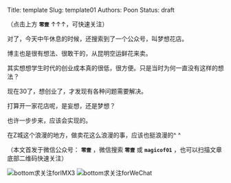 Title:  template
Slug:  template01
Authors: Poon
Status: draft



（点击上方 **`零壹`** ↑↑↑，可快速关注）


对了，今天中午休息的时候，还搜索到了一个公众号，叫梦想花店。

博主也是很有想法、很敢干的，从昆明空运鲜花来卖。

其实想想学生时代的创业成本真的很低，很方便。只是当时为何一直没有这样的想法？

现在30了，想创业了，才发现有各种问题需要解决。

打算开一家花店呢，是妄想，还是梦想？

也许一步步来，应该会实现的。

在Z城这个浪漫的地方，做卖花这么浪漫的事，应该也挺浪漫的^ ^ 

（本文首发于微信公众号： **`零壹`** ，微信搜索 **`零壹`** 或 **`magicof01`** ，也可以扫描文章底部二维码快速关注）

![bottom求关注forIMX3](http://www.imx3.com/img/weixin_bi_common/sdr_code_tree_01.png)
![bottom求关注forWeChat](https://mmbiz.qlogo.cn/mmbiz/4nvtcdfOq5YlCGvb34PQjdBC22yOGTOBVC52yRcjkVicxnJ7YcWXQulc8icUB124wxprq0nY4ULiaZffT4P5AGLcg/0?wx_fmt=png)

